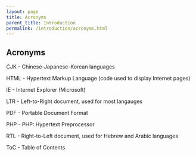```yaml
---
layout: page
title: Acronyms
parent_title: Introduction
permalink: /introduction/acronyms.html
---
```


<div class="bpmbook">
<h2>Acronyms</h2>

<acronym >CJK</acronym> - Chinese-Japanese-Korean languages

<acronym >HTML</acronym> - Hypertext Markup Language (code used to display Internet pages)

<acronym >IE</acronym> - Internet Explorer (Microsoft)

<acronym >LTR</acronym> - Left-to-Right document, used for most langauges

<acronym >PDF</acronym> - Portable Document Format

<acronym >PHP </acronym> - PHP: Hypertext Preprocessor

<acronym >RTL</acronym> - Right-to-Left document, used for Hebrew and Arabic languages

<acronym >ToC</acronym> - Table of Contents

</div>
